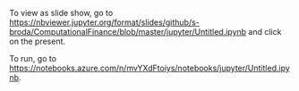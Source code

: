 To view as slide show, go to https://nbviewer.jupyter.org/format/slides/github/s-broda/ComputationalFinance/blob/master/jupyter/Untitled.ipynb and click on the present.

To run, go to https://notebooks.azure.com/n/mvYXdFtoiys/notebooks/jupyter/Untitled.ipynb.
